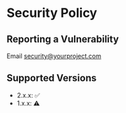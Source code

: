 # Security Policy

## Reporting a Vulnerability
Email security@yourproject.com

## Supported Versions
- 2.x.x: ✅
- 1.x.x: ⚠️
